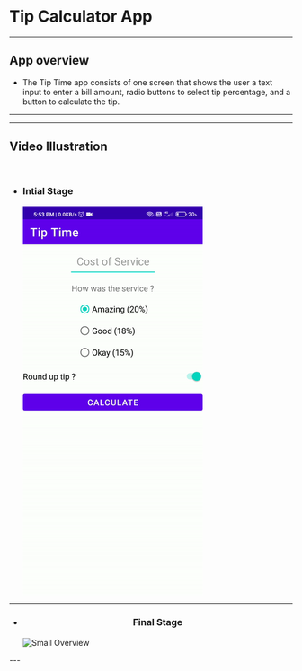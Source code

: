 ### <h1>Tip Calculator App</h1>
---
### <h2>App overview</h2>
* The Tip Time app consists of one screen that shows the user a text input to enter a bill amount, radio buttons to select tip percentage, and a button to calculate the tip.
---
---
### <h2>Video Illustration</h2></br>
 * <p style="text-align:center;" >
    <h3  >Intial Stage</h3>
    <img src = "https://github.com/shreyashHake/Dice_Roller/blob/main/Images/tipTime1.gif" alt = "Small Overview" align = "center">
   </p>
----
* <p style="text-align:center;" >
   <h3 style="text-align:center;" >Final Stage</h3>
    <img src = "https://github.com/shreyashHake/Dice_Roller/blob/main/Images/tipTime2.gif" alt = "Small Overview" align = "center">
 </p>
 ---
